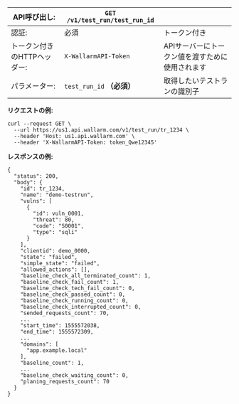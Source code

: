 | API呼び出し: | `GET /v1/test_run/test_run_id` |      |
| ------------- | ------------------------------------------ | ---- |
| 認証: | 必須 | トークン付き |
| トークン付きのHTTPヘッダー: | `X-WallarmAPI-Token` | APIサーバーにトークン値を渡すために使用されます |
| パラメーター: | `test_run_id` **（必須）** | 取得したいテストランの識別子 |

**リクエストの例:**
```
curl --request GET \
  --url https://us1.api.wallarm.com/v1/test_run/tr_1234 \
  --header 'Host: us1.api.wallarm.com' \
  --header 'X-WallarmAPI-Token: token_Qwe12345'
```

**レスポンスの例:**
```
{
  "status": 200,
  "body": {
    "id": tr_1234,
    "name": "demo-testrun",
    "vulns": [
      {
        "id": vuln_0001,
        "threat": 80,
        "code": "S0001",
        "type": "sqli"
      }
    ],
    "clientid": demo_0000,
    "state": "failed",
    "simple_state": "failed",
    "allowed_actions": [],
    "baseline_check_all_terminated_count": 1,
    "baseline_check_fail_count": 1,
    "baseline_check_tech_fail_count": 0,
    "baseline_check_passed_count": 0,
    "baseline_check_running_count": 0,
    "baseline_check_interrupted_count": 0,
    "sended_requests_count": 70,
    ...
    "start_time": 1555572038,
    "end_time": 1555572309,
    ...
    "domains": [
      "app.example.local"
    ],
    "baseline_count": 1,
    ...    
    "baseline_check_waiting_count": 0,
    "planing_requests_count": 70
  }
}
```